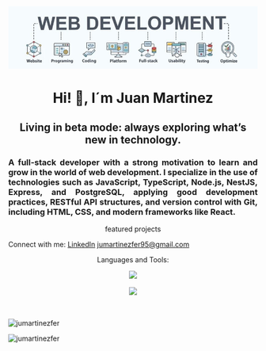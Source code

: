 <p align="center">
<img src="banner.jpg" alt="Banner" width="800"/>
</p>

<h1 align="center">Hi! 👋, I´m Juan Martinez</h1>

<h2 align="center">Living in beta mode: always exploring what’s new in technology.</h2>

<h3 align="justify">A full-stack developer with a strong motivation to learn and grow in the world of web development. I specialize in the use of technologies such as JavaScript, TypeScript, Node.js, NestJS, Express, and PostgreSQL, applying good development practices, RESTful API structures, and version control with Git, including HTML, CSS, and modern frameworks like React. </h3>

<p align="center">featured projects <p/>


<p align="left">Connect with me:
   <a href="www.linkedin.com/in/juan-antonio-martínez-fernández-486495367" target="_blank" rel="noreferrer">LinkedIn</a>
   <a href="mailto:jumartinezfer95@gmail.com">jumartinezfer95@gmail.com</a>
</p>

<p align="center">Languages and Tools:</p>
<p align="center">
    <img src="https://skillicons.dev/icons?i=git,css,discord,postgres,express,figma,firebase,github,html&perline=9" />
</p>

<p align="center">
    <img src="https://skillicons.dev/icons?i=js,linux,md,mongodb,mysql,nextjs,nodejs,postman,react,tailwind,ts,vscode&perline=12" />
</p>


<br/>
<p align="center">
  <img align="left" src="https://github-readme-stats.vercel.app/api/top-langs?username=jumartinezfer&show_icons=true&locale=en&layout=compact" alt="jumartinezfer" />
</p>

<br/>
<p align="left">
  <img src="https://komarev.com/ghpvc/?username=jumartinezfer&label=Profile%20views&color=0e75b6&style=flat" alt="jumartinezfer" />
</p>

